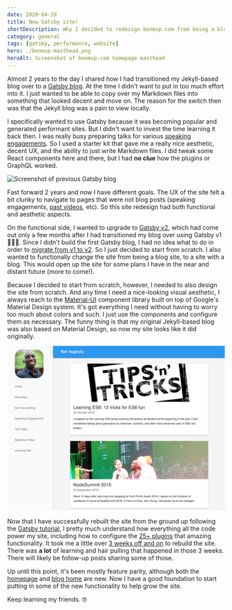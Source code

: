 ```yaml
---
date: 2020-04-29
title: New Gatsby site!
shortDescription: Why I decided to redesign benmvp.com from being a blog site to being a site that contains a blog
category: general
tags: [gatsby, performance, website]
hero: ./benmvp-masthead.png
heroAlt: Screenshot of benmvp.com homepage masthead
---
```


Almost 2 years to the day I shared how I had transitioned my Jekyll-based blog over to a [Gatsby blog](/blog/new-gatsby-blog/). At the time I didn't want to put in too much effort into it. I just wanted to be able to copy over my Markdown files into something that looked decent and move on. The reason for the switch then was that the Jekyll blog was a pain to view locally.

I specifically wanted to use Gatsby because it was becoming popular and generated performant sites. But I didn't want to invest the time learning it back then. I was really busy preparing talks for various [speaking engagements](/speak/). So I used a starter kit that gave me a really nice aesthetic, decent UX, and the ability to just write Markdown files. I did tweak some React components here and there, but I had **no clue** how the plugins or GraphQL worked.

![Screenshot of previous Gatsby blog](gatsby-blog-screenshot.png)

Fast forward 2 years and now I have different goals. The UX of the site felt a bit clunky to navigate to pages that were not blog posts (speaking engagements, [past videos](/videos/), etc). So this site redesign had both functional and aesthetic aspects.

On the functional side, I wanted to upgrade to [Gatsby v2](https://www.gatsbyjs.org/blog/2018-09-17-gatsby-v2/), which had come out only a few months after I had transitioned my blog over using Gatsby v1 🤦🏾‍♂️. Since I didn't build the first Gatsby blog, I had no idea what to do in order to [migrate from v1 to v2](https://www.gatsbyjs.org/docs/migrating-from-v1-to-v2/). So I just decided to start from scratch. I also wanted to functionally change the site from being a blog site, to a site with a blog. This would open up the site for some plans I have in the near and distant future (more to come!).

Because I decided to start from scratch, however, I needed to also design the site from scratch. And any time I need a nice-looking visual aesthetic, I always reach to the [Material-UI](https://material-ui.com/) component library built on top of Google's Material Design system. It's got everything I need without having to worry too much about colors and such. I just use the components and configure them as necessary. The funny thing is that my original Jekyll-based blog was also based on Material Design, so now my site looks like it did originally.

![Screenshot of the Jekyll-based blog](../new-gatsby-blog/previous-blog.png)

Now that I have successfully rebuilt the site from the ground up following the [Gatsby tutorial](https://www.gatsbyjs.org/tutorial/), I pretty much understand how everything all the code power my site, including how to configure the [25+ plugins](https://github.com/benmvp/benmvp.com/blob/17c7abf254f32ed8cbc58f3c327f5944ef89cc2a/gatsby-config.js) that amazing functionality. It took me a little over [3 weeks off and on](https://github.com/benmvp/benmvp.com/pull/19) to rebuild the site. There was **a lot** of learning and hair pulling that happened in those 3 weeks. There will likely be follow-up posts sharing some of those.

Up until this point, it's been mostly feature parity, although both the [homepage](/) and [blog home](/blog/) are new. Now I have a good foundation to start putting in some of the new functionality to help grow the site.

Keep learning my friends. 🤓
